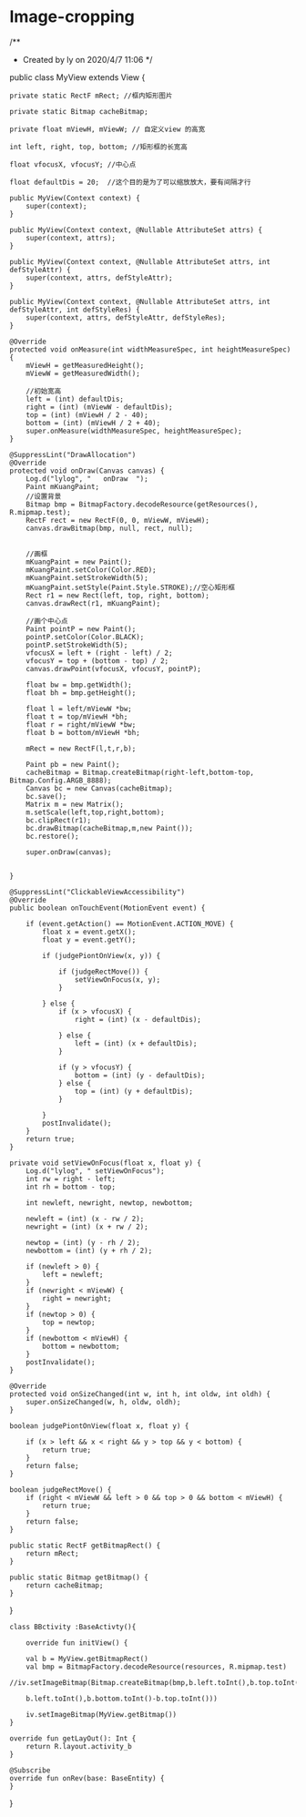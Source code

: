 # Image-cropping



/**
 * Created by ly on 2020/4/7 11:06
 */

public class MyView extends View {

    private static RectF mRect; //框内矩形图片

    private static Bitmap cacheBitmap;

    private float mViewH, mViewW; // 自定义view 的高宽

    int left, right, top, bottom; //矩形框的长宽高

    float vfocusX, vfocusY; //中心点

    float defaultDis = 20;  //这个目的是为了可以缩放放大，要有间隔才行

    public MyView(Context context) {
        super(context);
    }

    public MyView(Context context, @Nullable AttributeSet attrs) {
        super(context, attrs);
    }

    public MyView(Context context, @Nullable AttributeSet attrs, int defStyleAttr) {
        super(context, attrs, defStyleAttr);
    }

    public MyView(Context context, @Nullable AttributeSet attrs, int defStyleAttr, int defStyleRes) {
        super(context, attrs, defStyleAttr, defStyleRes);
    }

    @Override
    protected void onMeasure(int widthMeasureSpec, int heightMeasureSpec) {
        mViewH = getMeasuredHeight();
        mViewW = getMeasuredWidth();

        //初始宽高
        left = (int) defaultDis;
        right = (int) (mViewW - defaultDis);
        top = (int) (mViewH / 2 - 40);
        bottom = (int) (mViewH / 2 + 40);
        super.onMeasure(widthMeasureSpec, heightMeasureSpec);
    }

    @SuppressLint("DrawAllocation")
    @Override
    protected void onDraw(Canvas canvas) {
        Log.d("lylog", "   onDraw  ");
        Paint mKuangPaint;
        //设置背景
        Bitmap bmp = BitmapFactory.decodeResource(getResources(), R.mipmap.test);
        RectF rect = new RectF(0, 0, mViewW, mViewH);
        canvas.drawBitmap(bmp, null, rect, null);


        //画框
        mKuangPaint = new Paint();
        mKuangPaint.setColor(Color.RED);
        mKuangPaint.setStrokeWidth(5);
        mKuangPaint.setStyle(Paint.Style.STROKE);//空心矩形框
        Rect r1 = new Rect(left, top, right, bottom);
        canvas.drawRect(r1, mKuangPaint);

        //画个中心点
        Paint pointP = new Paint();
        pointP.setColor(Color.BLACK);
        pointP.setStrokeWidth(5);
        vfocusX = left + (right - left) / 2;
        vfocusY = top + (bottom - top) / 2;
        canvas.drawPoint(vfocusX, vfocusY, pointP);

        float bw = bmp.getWidth();
        float bh = bmp.getHeight();

        float l = left/mViewW *bw;
        float t = top/mViewH *bh;
        float r = right/mViewW *bw;
        float b = bottom/mViewH *bh;

        mRect = new RectF(l,t,r,b);
        
        Paint pb = new Paint();
        cacheBitmap = Bitmap.createBitmap(right-left,bottom-top, Bitmap.Config.ARGB_8888);
        Canvas bc = new Canvas(cacheBitmap);
        bc.save();
        Matrix m = new Matrix();
        m.setScale(left,top,right,bottom);
        bc.clipRect(r1);
        bc.drawBitmap(cacheBitmap,m,new Paint());
        bc.restore();

        super.onDraw(canvas);


    }

    @SuppressLint("ClickableViewAccessibility")
    @Override
    public boolean onTouchEvent(MotionEvent event) {

        if (event.getAction() == MotionEvent.ACTION_MOVE) {
            float x = event.getX();
            float y = event.getY();

            if (judgePiontOnView(x, y)) {

                if (judgeRectMove()) {
                    setViewOnFocus(x, y);
                }

            } else {
                if (x > vfocusX) {
                    right = (int) (x - defaultDis);

                } else {
                    left = (int) (x + defaultDis);
                }

                if (y > vfocusY) {
                    bottom = (int) (y - defaultDis);
                } else {
                    top = (int) (y + defaultDis);
                }

            }
            postInvalidate();
        }
        return true;
    }

    private void setViewOnFocus(float x, float y) {
        Log.d("lylog", " setViewOnFocus");
        int rw = right - left;
        int rh = bottom - top;

        int newleft, newright, newtop, newbottom;

        newleft = (int) (x - rw / 2);
        newright = (int) (x + rw / 2);

        newtop = (int) (y - rh / 2);
        newbottom = (int) (y + rh / 2);

        if (newleft > 0) {
            left = newleft;
        }
        if (newright < mViewW) {
            right = newright;
        }
        if (newtop > 0) {
            top = newtop;
        }
        if (newbottom < mViewH) {
            bottom = newbottom;
        }
        postInvalidate();
    }

    @Override
    protected void onSizeChanged(int w, int h, int oldw, int oldh) {
        super.onSizeChanged(w, h, oldw, oldh);
    }

    boolean judgePiontOnView(float x, float y) {

        if (x > left && x < right && y > top && y < bottom) {
            return true;
        }
        return false;
    }

    boolean judgeRectMove() {
        if (right < mViewW && left > 0 && top > 0 && bottom < mViewH) {
            return true;
        }
        return false;
    }

    public static RectF getBitmapRect() {
        return mRect;
    }

    public static Bitmap getBitmap() {
        return cacheBitmap;
    }


}






    class BBctivity :BaseActivty(){
  
        override fun initView() {

        val b = MyView.getBitmapRect()
        val bmp = BitmapFactory.decodeResource(resources, R.mipmap.test)
       //iv.setImageBitmap(Bitmap.createBitmap(bmp,b.left.toInt(),b.top.toInt(),b.right.toInt()-

        b.left.toInt(),b.bottom.toInt()-b.top.toInt()))
        
        iv.setImageBitmap(MyView.getBitmap())
    }

    override fun getLayOut(): Int {
        return R.layout.activity_b
    }

    @Subscribe
    override fun onRev(base: BaseEntity) {
    }

}

